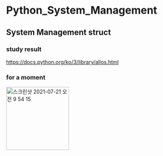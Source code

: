 # Python_System_Management
## System Management struct
### study result
https://docs.python.org/ko/3/library/allos.html



### for a moment

<img width="170" alt="스크린샷 2021-07-21 오전 9 54 15" src="https://user-images.githubusercontent.com/68671394/126413561-e95a24d5-9b77-46bc-b726-68429c8945c5.png">
